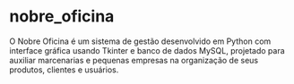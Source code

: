 # nobre_oficina
O Nobre Oficina é um sistema de gestão desenvolvido em Python com interface gráfica usando Tkinter e banco de dados MySQL, projetado para auxiliar marcenarias e pequenas empresas na organização de seus produtos, clientes e usuários.

